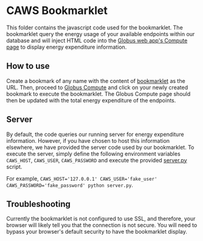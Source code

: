 # CAWS Bookmarklet

This folder contains the javascript code used for the bookmarklet. The
bookmarklet query the energy usage of your available endpoints within our database and 
will inject HTML code into the
[Globus web app's Compute page](https://app.globus.org/compute) to display
energy expenditure information.

## How to use

Create a bookmark of any name with the content of
[bookmarklet](https://github.com/AK2000/caws/blob/bookmarklet/bookmarklet/bookmarklet)
as the URL. Then, proceed to [Globus Compute](https://app.globus.org/compute) and
click on your newly created bookmark to execute the bookmarklet. The Globus Compute page should then
be updated with the total energy expenditure of the endpoints.

## Server

By default, the code queries our running server for energy expenditure information. However, if you
have chosen to host this information elsewhere, we have provided the server code used by our bookmarklet.
To execute the server, simply define the following environment variables `CAWS_HOST`, `CAWS_USER`,
`CAWS_PASSWORD` and execute the provided [server.py](https://github.com/AK2000/caws/blob/bookmarklet/bookmarklet/server.py) script.

For example, `CAWS_HOST='127.0.0.1' CAWS_USER='fake_user' CAWS_PASSWORD='fake_password' python server.py`.

## Troubleshooting
Currently the bookmarklet is not configured to use SSL, and therefore, your browser will likely tell you that the connection is not
secure. You will need to bypass your browser's default security to have the bookmarklet display.


